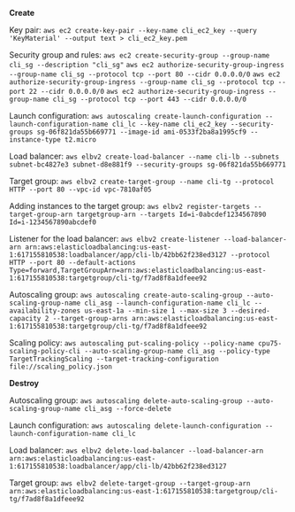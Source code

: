 **Create**

Key pair:
`aws ec2 create-key-pair --key-name cli_ec2_key --query 'KeyMaterial' --output text > cli_ec2_key.pem`

Security group and rules:
`aws ec2 create-security-group --group-name cli_sg --description "cli_sg"`
`aws ec2 authorize-security-group-ingress --group-name cli_sg --protocol tcp --port 80 --cidr 0.0.0.0/0`
`aws ec2 authorize-security-group-ingress --group-name cli_sg --protocol tcp --port 22 --cidr 0.0.0.0/0`
`aws ec2 authorize-security-group-ingress --group-name cli_sg --protocol tcp --port 443 --cidr 0.0.0.0/0`

Launch configuration:
`aws autoscaling create-launch-configuration --launch-configuration-name cli_lc --key-name cli_ec2_key --security-groups sg-06f821da55b669771 --image-id ami-0533f2ba8a1995cf9 --instance-type t2.micro`

Load balancer:
`aws elbv2 create-load-balancer --name cli-lb --subnets subnet-bc4827e3 subnet-d8e881f9 --security-groups sg-06f821da55b669771`

Target group:
`aws elbv2 create-target-group --name cli-tg --protocol HTTP --port 80 --vpc-id vpc-7810af05`

Adding instances to the target group:
`aws elbv2 register-targets --target-group-arn targetgroup-arn --targets Id=i-0abcdef1234567890 Id=i-1234567890abcdef0`

Listener for the load balancer:
`aws elbv2 create-listener --load-balancer-arn arn:aws:elasticloadbalancing:us-east-1:617155810538:loadbalancer/app/cli-lb/42bb62f238ed3127 --protocol HTTP --port 80 --default-actions Type=forward,TargetGroupArn=arn:aws:elasticloadbalancing:us-east-1:617155810538:targetgroup/cli-tg/f7ad8f8a1dfeee92`

Autoscaling group:
`aws autoscaling create-auto-scaling-group --auto-scaling-group-name cli_asg --launch-configuration-name cli_lc --availability-zones us-east-1a --min-size 1 --max-size 3 --desired-capacity 2 --target-group-arns arn:aws:elasticloadbalancing:us-east-1:617155810538:targetgroup/cli-tg/f7ad8f8a1dfeee92`

Scaling policy:
`aws autoscaling put-scaling-policy --policy-name cpu75-scaling-policy-cli --auto-scaling-group-name cli_asg --policy-type TargetTrackingScaling --target-tracking-configuration file://scaling_policy.json`

**Destroy**

Autoscaling group:
`aws autoscaling delete-auto-scaling-group --auto-scaling-group-name cli_asg --force-delete`

Launch configuration:
`aws autoscaling delete-launch-configuration --launch-configuration-name cli_lc`

Load balancer:
`aws elbv2 delete-load-balancer --load-balancer-arn arn:aws:elasticloadbalancing:us-east-1:617155810538:loadbalancer/app/cli-lb/42bb62f238ed3127`

Target group:
`aws elbv2 delete-target-group --target-group-arn arn:aws:elasticloadbalancing:us-east-1:617155810538:targetgroup/cli-tg/f7ad8f8a1dfeee92`

